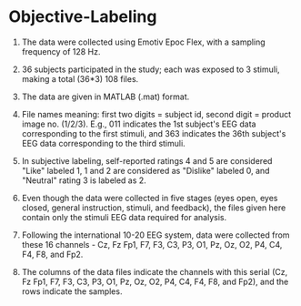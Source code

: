 # Objective-Labeling
1. The data were collected using Emotiv Epoc Flex, with a sampling frequency of 128 Hz.

2. 36 subjects participated in the study; each was exposed to 3 stimuli, making a total (36*3) 108 files.

3. The data are given in MATLAB (.mat) format.

4. File names meaning: first two digits = subject id, second digit = product image no. (1/2/3). E.g., 011 indicates the 1st subject's EEG data corresponding to the first stimuli, and 363 indicates the 36th subject's EEG data corresponding to the third stimuli.

5. In subjective labeling, self-reported ratings 4 and 5 are considered "Like" labeled 1, 1 and 2 are considered as "Dislike" labeled 0, and "Neutral" rating 3 is labeled as 2.

6. Even though the data were collected in five stages (eyes open, eyes closed, general instruction, stimuli, and feedback), the files given here contain only the stimuli EEG data required for analysis.

7. Following the international 10-20 EEG system, data were collected from these 16 channels - Cz, Fz Fp1, F7, F3, C3, P3, O1, Pz, Oz, O2, P4, C4, F4, F8, and Fp2.

8. The columns of the data files indicate the channels with this serial (Cz, Fz Fp1, F7, F3, C3, P3, O1, Pz, Oz, O2, P4, C4, F4, F8, and Fp2), and the rows indicate the samples.
